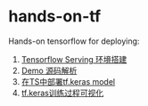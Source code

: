 # hands-on-tf
Hands-on tensorflow for deploying:

1. [Tensorflow Serving 环境搭建](https://github.com/hengdos/hands-on-tf/blob/master/TS%E5%AE%89%E8%A3%85.md)
2. [Demo 源码解析](https://github.com/hengdos/hands-on-tf/blob/master/DEMO%E6%BA%90%E7%A0%81%E8%A7%A3%E6%9E%90.md)
3. [在TS中部署tf.keras model](https://github.com/hengdos/hands-on-tf/blob/master/tf.keras%E6%A8%A1%E5%9E%8B%E9%83%A8%E7%BD%B2.md)
4. [tf.keras训练过程可视化](https://github.com/hengdos/hands-on-tf/blob/master/tf.keras%E6%A8%A1%E5%9E%8B%E9%83%A8%E7%BD%B2.md)
